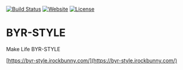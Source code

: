 [![Build Status](https://travis-ci.org/BYR-STYLE/BYR-STYLE.svg)](https://travis-ci.org/BYR-STYLE/BYR-STYLE)
[![Website](https://img.shields.io/website-up-down-green-red/https/byr-style.irockbunny.com.svg)](https://byr-style.irockbunny.com/)
[![License](https://img.shields.io/badge/license-CC4.0%20BY--NC--ND-orange.svg)](/blob/master/LICENSE)

# BYR-STYLE
Make Life BYR-STYLE

[https://byr-style.irockbunny.com/](https://byr-style.irockbunny.com/)
